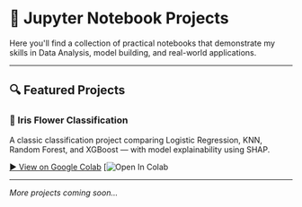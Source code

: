 # 📘 Jupyter Notebook Projects

Here you'll find a collection of practical notebooks that demonstrate my skills in Data Analysis, model building, and real-world applications.

---

## 🔍 Featured Projects

### 🧠 Iris Flower Classification  
A classic classification project comparing Logistic Regression, KNN, Random Forest, and XGBoost — with model explainability using SHAP.

[▶️ View on Google Colab](https://colab.research.google.com/drive/1TWlvKDL-0hyAJq-8hDSeo-Pzk48cvn-D?usp=sharing)
[![Open In Colab](https://colab.research.google.com/drive/1TWlvKDL-0hyAJq-8hDSeo-Pzk48cvn-D?usp=sharing)

---

*More projects coming soon...*
